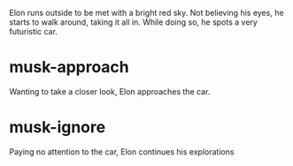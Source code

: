 Elon runs outside to be met with a bright red sky. Not believing his eyes, he starts to walk around, taking it all in. While doing so, he spots a very futuristic car.

# musk-approach
Wanting to take a closer look, Elon approaches the car.

# musk-ignore
Paying no attention to the car, Elon continues his explorations

